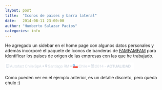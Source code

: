 ```yaml
---
layout: post
title:  "Iconos de paises y barra lateral"
date:   2014-08-11 23:00:00
author: "Humberto Salazar Pacios"
categories: info
---
```


He agregado un sidebar en el home page con algunos datos personales y además incorporé el paquete de íconos de banderas
de [FAMFAMFAM][flags] para identificar los paises de origen de las empresas con las que he trabajado.

![](</img/posts/2014/08/iconos-paises.png>)

Como pueden ver en el ejemplo anterior, es un detalle discreto, pero queda chulo :)

[flags]: http://www.famfamfam.com/lab/icons/flags/
